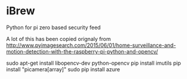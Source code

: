 # iBrew
Python for pi zero based security feed

A lot of this has been copied orignaly from http://www.pyimagesearch.com/2015/06/01/home-surveillance-and-motion-detection-with-the-raspberry-pi-python-and-opencv/

sudo apt-get install libopencv-dev python-opencv
pip install imutils
pip install "picamera[array]"
sudo pip install azure
